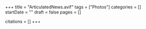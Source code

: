 +++
title = "ArticulatedNews.avif"
tags = ["Photos"]
categories = []
startDate = ""
draft = false
pages = []

citations = []
+++
